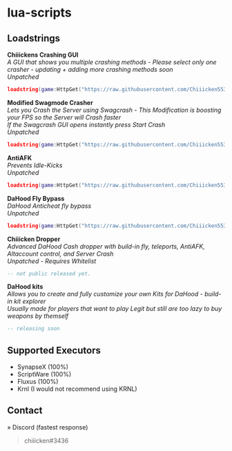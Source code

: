 # lua-scripts

## Loadstrings

**Chiiickens Crashing GUI** <br />
*A GUI that shows you multiple crashing methods - Please select only one crasher - updating + adding more crashing methods soon* <br />
*Unpatched* <br />
```lua
loadstring(game:HttpGet("https://raw.githubusercontent.com/Chiiicken5538/lua-scripts/main/crashinggui"))()
```

**Modified Swagmode Crasher** <br />
*Lets you Crash the Server using Swagcrash - This Modification is boosting your FPS so the Server will Crash faster* <br />
*If the Swagcrash GUI opens instantly press Start Crash*<br />
*Unpatched* <br />
```lua
loadstring(game:HttpGet("https://raw.githubusercontent.com/Chiiicken5538/lua-scripts/main/modified_swagcrash"))()
```

**AntiAFK** <br />
*Prevents Idle-Kicks* <br />
*Unpatched* <br />
```lua
loadstring(game:HttpGet("https://raw.githubusercontent.com/Chiiicken5538/lua-scripts/main/antiafk.lua"))()
```
**DaHood Fly Bypass** <br />
*DaHood Anticheat fly bypass* <br />
*Unpatched* <br />
```lua
loadstring(game:HttpGet("https://raw.githubusercontent.com/Chiiicken5538/lua-scripts/main/flybypass.lua"))()
```

**Chiiicken Dropper** <br />
*Advanced DaHood Cash dropper with build-in fly, teleports, AntiAFK, Altaccount control, and Server Crash* <br />
*Unpatched - Requires Whitelist* <br />
```lua
-- not public released yet.
```

**DaHood kits** <br />
*Allows you to create and fully customize your own Kits for DaHood - build-in kit explorer* <br />
*Usually made for players that want to play Legit but still are too lazy to buy weapons by themself* <br />
```lua
-- releasing soon
```



## Supported Executors
- SynapseX (100%)
- ScriptWare (100%)
- Fluxus (100%)
- Krnl (I would not recommend using KRNL)

## Contact 
» Discord (fastest response) <br />
> chiiicken#3436 <br />
